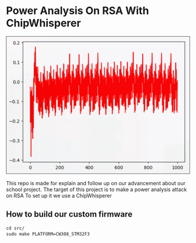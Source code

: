 # Power Analysis On RSA With ChipWhisperer

![Thumbnail](/assets/img/readme_thumbnail.png "Thumbnail")
	
This repo is made for explain and follow up on our advancement about our school project.
The target of this project is to make a power analysis attack on RSA 
To set up it we use a ChipWhisperer 

## How to build our custom firmware

```console
cd src/
sudo make PLATFORM=CW308_STM32F3
```
